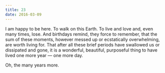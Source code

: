 ```yaml
---
title: 23
date: 2016-03-09
---
```


I am happy to be here. To walk on this Earth. To live and love and, even many times, lose. And birthdays remind, they force to remember, that the sum of these moments, however messed up or ecstatically overwhelming, are worth living for. That after all these brief periods have swallowed us or dissipated and gone, it is a wonderful, beautiful, purposeful thing to have lived one more year — one more day.

Oh, the many years more.

